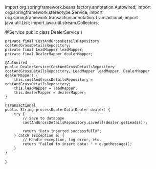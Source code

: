 import org.springframework.beans.factory.annotation.Autowired;
import org.springframework.stereotype.Service;
import org.springframework.transaction.annotation.Transactional;
import java.util.List;
import java.util.stream.Collectors;

@Service
public class DealerService {

    private final CostAndGrossDetailsRepository costAndGrossDetailsRepository;
    private final LeadMapper leadMapper;
    private final DealerMapper dealerMapper;

    @Autowired
    public DealerService(CostAndGrossDetailsRepository costAndGrossDetailsRepository, LeadMapper leadMapper, DealerMapper dealerMapper) {
        this.costAndGrossDetailsRepository = costAndGrossDetailsRepository;
        this.leadMapper = leadMapper;
        this.dealerMapper = dealerMapper;
    }

    @Transactional
    public String processDealerData(Dealer dealer) {
        try {
            // Save to database
            costAndGrossDetailsRepository.saveAll(dealer.getLeads());

            return "Data inserted successfully";
        } catch (Exception e) {
            // Handle exception, log error, etc.
            return "Failed to insert data: " + e.getMessage();
        }
    }
}
